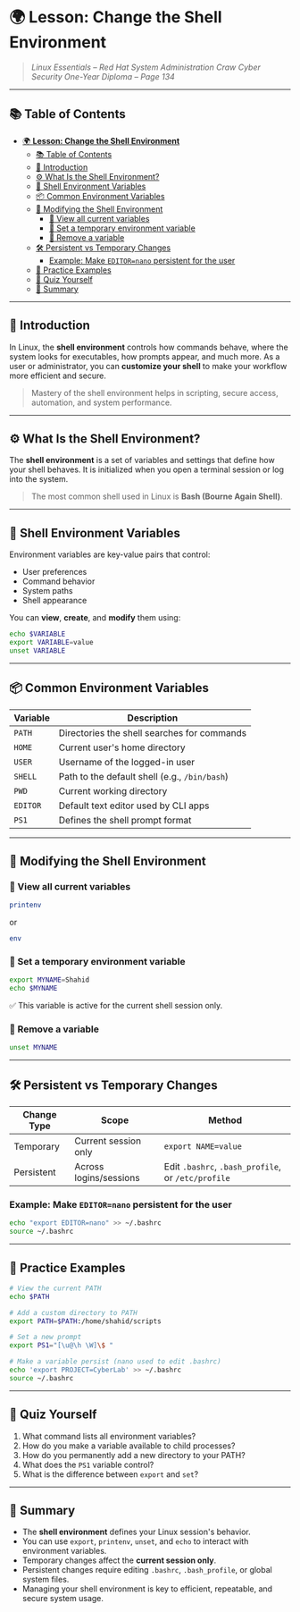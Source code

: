 # 🌍 **Lesson: Change the Shell Environment**

> *Linux Essentials – Red Hat System Administration*
> *Craw Cyber Security One-Year Diploma – Page 134*

---

## 📚 Table of Contents

- [🌍 **Lesson: Change the Shell Environment**](#-lesson-change-the-shell-environment)
  - [📚 Table of Contents](#-table-of-contents)
  - [🎯 Introduction](#-introduction)
  - [⚙️ What Is the Shell Environment?](#️-what-is-the-shell-environment)
  - [🧬 Shell Environment Variables](#-shell-environment-variables)
  - [📦 Common Environment Variables](#-common-environment-variables)
  - [🔧 Modifying the Shell Environment](#-modifying-the-shell-environment)
    - [🧪 View all current variables](#-view-all-current-variables)
    - [🧪 Set a temporary environment variable](#-set-a-temporary-environment-variable)
    - [🧪 Remove a variable](#-remove-a-variable)
  - [🛠️ Persistent vs Temporary Changes](#️-persistent-vs-temporary-changes)
    - [Example: Make `EDITOR=nano` persistent for the user](#example-make-editornano-persistent-for-the-user)
  - [🧪 Practice Examples](#-practice-examples)
  - [🧠 Quiz Yourself](#-quiz-yourself)
  - [📎 Summary](#-summary)

---

## 🎯 Introduction

In Linux, the **shell environment** controls how commands behave, where the system looks for executables, how prompts appear, and much more. As a user or administrator, you can **customize your shell** to make your workflow more efficient and secure.

> Mastery of the shell environment helps in scripting, secure access, automation, and system performance.

---

## ⚙️ What Is the Shell Environment?

The **shell environment** is a set of variables and settings that define how your shell behaves. It is initialized when you open a terminal session or log into the system.

> The most common shell used in Linux is **Bash (Bourne Again Shell)**.

---

## 🧬 Shell Environment Variables

Environment variables are key-value pairs that control:

- User preferences
- Command behavior
- System paths
- Shell appearance

You can **view**, **create**, and **modify** them using:

```bash
echo $VARIABLE
export VARIABLE=value
unset VARIABLE
```

---

## 📦 Common Environment Variables

| Variable | Description                                   |
| -------- | --------------------------------------------- |
| `PATH`   | Directories the shell searches for commands   |
| `HOME`   | Current user's home directory                 |
| `USER`   | Username of the logged-in user                |
| `SHELL`  | Path to the default shell (e.g., `/bin/bash`) |
| `PWD`    | Current working directory                     |
| `EDITOR` | Default text editor used by CLI apps          |
| `PS1`    | Defines the shell prompt format               |

---

## 🔧 Modifying the Shell Environment

### 🧪 View all current variables

```bash
printenv
```

or

```bash
env
```

### 🧪 Set a temporary environment variable

```bash
export MYNAME=Shahid
echo $MYNAME
```

✅ This variable is active for the current shell session only.

### 🧪 Remove a variable

```bash
unset MYNAME
```

---

## 🛠️ Persistent vs Temporary Changes

| Change Type | Scope                  | Method                                             |
| ----------- | ---------------------- | -------------------------------------------------- |
| Temporary   | Current session only   | `export NAME=value`                                |
| Persistent  | Across logins/sessions | Edit `.bashrc`, `.bash_profile`, or `/etc/profile` |

### Example: Make `EDITOR=nano` persistent for the user

```bash
echo "export EDITOR=nano" >> ~/.bashrc
source ~/.bashrc
```

---

## 🧪 Practice Examples

```bash
# View the current PATH
echo $PATH

# Add a custom directory to PATH
export PATH=$PATH:/home/shahid/scripts

# Set a new prompt
export PS1="[\u@\h \W]\$ "

# Make a variable persist (nano used to edit .bashrc)
echo 'export PROJECT=CyberLab' >> ~/.bashrc
source ~/.bashrc
```

---

## 🧠 Quiz Yourself

1. What command lists all environment variables?
2. How do you make a variable available to child processes?
3. How do you permanently add a new directory to your PATH?
4. What does the `PS1` variable control?
5. What is the difference between `export` and `set`?

---

## 📎 Summary

- The **shell environment** defines your Linux session's behavior.
- You can use `export`, `printenv`, `unset`, and `echo` to interact with environment variables.
- Temporary changes affect the **current session only**.
- Persistent changes require editing `.bashrc`, `.bash_profile`, or global system files.
- Managing your shell environment is key to efficient, repeatable, and secure system usage.
